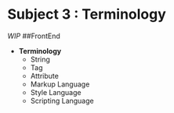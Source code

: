 # Subject 3 : Terminology
*WIP*
##FrontEnd
* **Terminology**
	* String
	* Tag
	* Attribute
	* Markup Language
	* Style Language
	* Scripting Language
